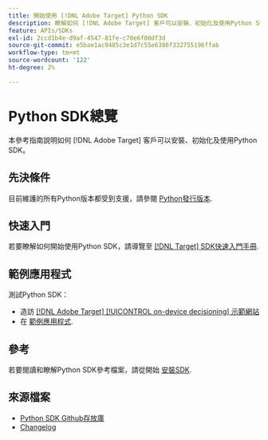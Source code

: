 ```yaml
---
title: 開始使用 [!DNL Adobe Target] Python SDK
description: 瞭解如何 [!DNL Adobe Target] 客戶可以安裝、初始化及使用Python SDK。
feature: APIs/SDKs
exl-id: 2ccd1b4e-d9af-4547-81fe-c70e6f00df3d
source-git-commit: e5bae1ac9485c3e1d7c55e6386f332755196ffab
workflow-type: tm+mt
source-wordcount: '122'
ht-degree: 2%

---
```


# Python SDK總覽

本參考指南說明如何 [!DNL Adobe Target] 客戶可以安裝、初始化及使用Python SDK。

## 先決條件

目前維護的所有Python版本都受到支援，請參閱 [Python發行版本](https://www.python.org/downloads/).

## 快速入門

若要瞭解如何開始使用Python SDK，請導覽至 [[!DNL Target] SDK快速入門手冊](../sdk-guides/getting-started/getting-started.md).

## 範例應用程式

測試Python SDK：

* 造訪 [[!DNL Adobe Target] [!UICONTROL on-device decisioning] 示範網站](https://github.com/adobe/on-device-decisioning-demo-site)
* 在 [範例應用程式](../sdk-guides/sample-apps/sample-apps.md).

## 參考

若要閱讀和瞭解Python SDK參考檔案，請從開始 [安裝SDK](install-sdk.md).

## 來源檔案

* [Python SDK Github存放庫](https://github.com/adobe/target-python-sdk)
* [Changelog](https://github.com/adobe/target-python-sdk/blob/master/CHANGELOG.md)
